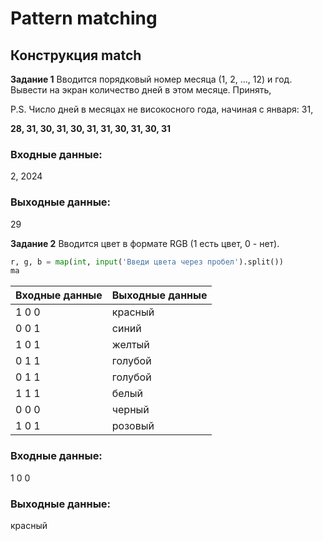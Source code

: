 # Pattern matching
## Конструкция match

__Задание 1__ Вводится порядковый номер месяца (1, 2, ..., 12) и год. Вывести на экран количество дней в этом месяце. Принять,


P.S. Число дней в месяцах не високосного года, начиная с января: 31,

__28, 31, 30, 31, 30, 31, 31, 30, 31, 30, 31__

### Входные данные:
2, 2024
### Выходные данные:
29

__Задание 2__ Вводится цвет в формате RGB (1 есть цвет, 0 - нет).
```python
r, g, b = map(int, input('Введи цвета через пробел').split())
ma
```

  Входные данные  |  Выходные данные
---------|-------
1 0 0 | красный
0 0 1 | синий
1 0 1 | желтый
0 1 1 | голубой
0 1 1 | голубой
1 1 1 | белый
0 0 0 | черный
1 0 1 | розовый


### Входные данные:
1 0 0
### Выходные данные:
красный